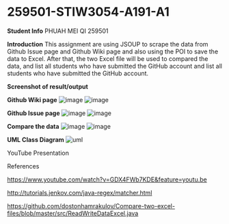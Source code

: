 # 259501-STIW3054-A191-A1
**Student Info**
PHUAH MEI QI 259501

**Introduction**
This assignment are using JSOUP to scrape the data from  Github Issue page and Github Wiki page and also using the POI to save the data to Excel. After that, the two Excel file will be used to compared the data, and list all students who have submitted the GitHub account and list all students who have submitted the GitHub account.

**Screenshot of result/output**
 
 **Github Wiki page**
![image](https://user-images.githubusercontent.com/55037983/66923266-0fd7c580-f05b-11e9-8426-8ca37490a255.png)
![image](https://user-images.githubusercontent.com/55037983/66921482-e4071080-f057-11e9-8a57-e4923e8f9be1.png)

**Github Issue page**
![image](https://user-images.githubusercontent.com/55037983/66923328-267e1c80-f05b-11e9-9802-5d3726194396.png)
![image](https://user-images.githubusercontent.com/55037983/66921608-2892ac00-f058-11e9-85b4-7bb2055bf49d.png)

**Compare the data**
![image](https://user-images.githubusercontent.com/55037983/66923585-a86e4580-f05b-11e9-8ee5-2338560bc1f3.png)
![image](https://user-images.githubusercontent.com/55037983/66923638-c50a7d80-f05b-11e9-8a04-1748218a2e77.png)

**UML Class Diagram**
![uml](https://user-images.githubusercontent.com/55037983/66923154-e1f28100-f05a-11e9-8210-fa1c6b2c3de0.PNG)

YouTube Presentation


References

https://www.youtube.com/watch?v=GDX4FWb7KDE&feature=youtu.be

http://tutorials.jenkov.com/java-regex/matcher.html

https://github.com/dostonhamrakulov/Compare-two-excel-files/blob/master/src/ReadWriteDataExcel.java
